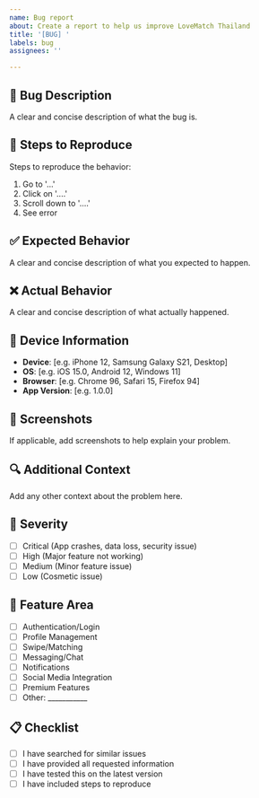 ```yaml
---
name: Bug report
about: Create a report to help us improve LoveMatch Thailand
title: '[BUG] '
labels: bug
assignees: ''

---
```


## 🐛 Bug Description
A clear and concise description of what the bug is.

## 🔄 Steps to Reproduce
Steps to reproduce the behavior:
1. Go to '...'
2. Click on '....'
3. Scroll down to '....'
4. See error

## ✅ Expected Behavior
A clear and concise description of what you expected to happen.

## ❌ Actual Behavior
A clear and concise description of what actually happened.

## 📱 Device Information
- **Device**: [e.g. iPhone 12, Samsung Galaxy S21, Desktop]
- **OS**: [e.g. iOS 15.0, Android 12, Windows 11]
- **Browser**: [e.g. Chrome 96, Safari 15, Firefox 94]
- **App Version**: [e.g. 1.0.0]

## 📸 Screenshots
If applicable, add screenshots to help explain your problem.

## 🔍 Additional Context
Add any other context about the problem here.

## 🚨 Severity
- [ ] Critical (App crashes, data loss, security issue)
- [ ] High (Major feature not working)
- [ ] Medium (Minor feature issue)
- [ ] Low (Cosmetic issue)

## 🎯 Feature Area
- [ ] Authentication/Login
- [ ] Profile Management
- [ ] Swipe/Matching
- [ ] Messaging/Chat
- [ ] Notifications
- [ ] Social Media Integration
- [ ] Premium Features
- [ ] Other: ___________

## 📋 Checklist
- [ ] I have searched for similar issues
- [ ] I have provided all requested information
- [ ] I have tested this on the latest version
- [ ] I have included steps to reproduce